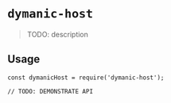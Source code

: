 # `dymanic-host`

> TODO: description

## Usage

```
const dymanicHost = require('dymanic-host');

// TODO: DEMONSTRATE API
```
